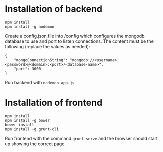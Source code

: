 # Installation of backend

```
npm install
npm install -g nodemon
```
Create a config.json file into /config which configures the mongodb database to use and port to listen connections.
The content must be the following (replace the values as needed):
```
{
    "mongoConnectionString": "mongodb://<username>:<password>@<domain>:<port>/<database-name>",
    "port": 3000
}
```

Run backend with `nodemon app.js`

# Installation of frontend

```
npm install
npm install -g bower
bower install
npm install -g grunt-cli
```
Run frontend with the command `grunt serve` and the browser should start up showing the correct page.
